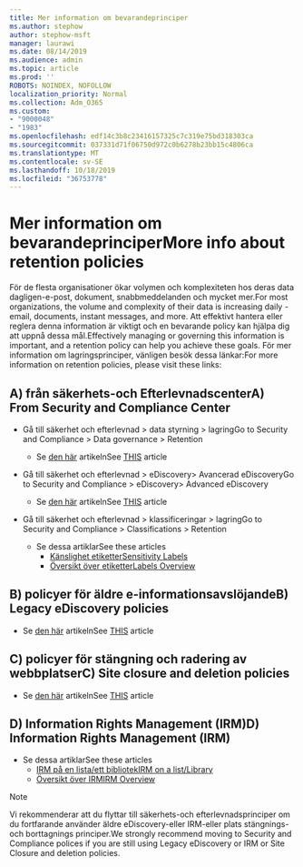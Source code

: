 ```yaml
---
title: Mer information om bevarandeprinciper
ms.author: stephow
author: stephow-msft
manager: laurawi
ms.date: 08/14/2019
ms.audience: admin
ms.topic: article
ms.prod: ''
ROBOTS: NOINDEX, NOFOLLOW
localization_priority: Normal
ms.collection: Adm_O365
ms.custom:
- "9000048"
- "1983"
ms.openlocfilehash: edf14c3b8c23416157325c7c319e75bd318303ca
ms.sourcegitcommit: 037331d71f06750d972c0b6278b23bb15c4806ca
ms.translationtype: MT
ms.contentlocale: sv-SE
ms.lasthandoff: 10/18/2019
ms.locfileid: "36753778"
---
```

# <a name="more-info-about-retention-policies"></a><span data-ttu-id="0a49f-102">Mer information om bevarandeprinciper</span><span class="sxs-lookup"><span data-stu-id="0a49f-102">More info about retention policies</span></span>

<span data-ttu-id="0a49f-103">För de flesta organisationer ökar volymen och komplexiteten hos deras data dagligen-e-post, dokument, snabbmeddelanden och mycket mer.</span><span class="sxs-lookup"><span data-stu-id="0a49f-103">For most organizations, the volume and complexity of their data is increasing daily - email, documents, instant messages, and more.</span></span> <span data-ttu-id="0a49f-104">Att effektivt hantera eller reglera denna information är viktigt och en bevarande policy kan hjälpa dig att uppnå dessa mål.</span><span class="sxs-lookup"><span data-stu-id="0a49f-104">Effectively managing or governing this information is important, and a retention policy can help you achieve these goals.</span></span> <span data-ttu-id="0a49f-105">För mer information om lagringsprinciper, vänligen besök dessa länkar:</span><span class="sxs-lookup"><span data-stu-id="0a49f-105">For more information on retention policies, please visit these links:</span></span>

## <a name="a-from-security-and-compliance-center"></a><span data-ttu-id="0a49f-106">A) från säkerhets-och Efterlevnadscenter</span><span class="sxs-lookup"><span data-stu-id="0a49f-106">A) From Security and Compliance Center</span></span>

- <span data-ttu-id="0a49f-107">Gå till säkerhet och efterlevnad > data styrning > lagring</span><span class="sxs-lookup"><span data-stu-id="0a49f-107">Go to Security and Compliance > Data governance > Retention</span></span>
  - <span data-ttu-id="0a49f-108">Se [den här](https://docs.microsoft.com/office365/securitycompliance/retention-policies) artikeln</span><span class="sxs-lookup"><span data-stu-id="0a49f-108">See [THIS](https://docs.microsoft.com/office365/securitycompliance/retention-policies) article</span></span>

- <span data-ttu-id="0a49f-109">Gå till säkerhet och efterlevnad > eDiscovery> Avancerad eDiscovery</span><span class="sxs-lookup"><span data-stu-id="0a49f-109">Go to Security and Compliance > eDiscovery> Advanced eDiscovery</span></span> 
  - <span data-ttu-id="0a49f-110">Se [den här](https://docs.microsoft.com/office365/securitycompliance/ediscovery-cases) artikeln</span><span class="sxs-lookup"><span data-stu-id="0a49f-110">See [THIS](https://docs.microsoft.com/office365/securitycompliance/ediscovery-cases) article</span></span>

- <span data-ttu-id="0a49f-111">Gå till säkerhet och efterlevnad > klassificeringar > lagring</span><span class="sxs-lookup"><span data-stu-id="0a49f-111">Go to Security and Compliance > Classifications > Retention</span></span>
  - <span data-ttu-id="0a49f-112">Se dessa artiklar</span><span class="sxs-lookup"><span data-stu-id="0a49f-112">See these articles</span></span>
    - [<span data-ttu-id="0a49f-113">Känslighet etiketter</span><span class="sxs-lookup"><span data-stu-id="0a49f-113">Sensitivity Labels</span></span>](https://docs.microsoft.com/office365/securitycompliance/sensitivity-labels)
    - [<span data-ttu-id="0a49f-114">Översikt över etiketter</span><span class="sxs-lookup"><span data-stu-id="0a49f-114">Labels Overview</span></span>](https://docs.microsoft.com/office365/securitycompliance/labels)

## <a name="b-legacy-ediscovery-policies"></a><span data-ttu-id="0a49f-115">B) policyer för äldre e-informationsavslöjande</span><span class="sxs-lookup"><span data-stu-id="0a49f-115">B) Legacy eDiscovery policies</span></span>

- <span data-ttu-id="0a49f-116">Se [den här](https://support.office.com/article/Set-up-an-eDiscovery-Center-in-SharePoint-Online-A18F8975-AA7F-43B4-A7D6-001D14744D8E) artikeln</span><span class="sxs-lookup"><span data-stu-id="0a49f-116">See [THIS](https://support.office.com/article/Set-up-an-eDiscovery-Center-in-SharePoint-Online-A18F8975-AA7F-43B4-A7D6-001D14744D8E) article</span></span>

## <a name="c-site-closure-and-deletion-policies"></a><span data-ttu-id="0a49f-117">C) policyer för stängning och radering av webbplatser</span><span class="sxs-lookup"><span data-stu-id="0a49f-117">C) Site closure and deletion policies</span></span>

- <span data-ttu-id="0a49f-118">Se [den här](https://support.office.com/article/Use-policies-for-site-closure-and-deletion-A8280D82-27FD-48C5-9ADF-8A5431208BA5) artikeln</span><span class="sxs-lookup"><span data-stu-id="0a49f-118">See [THIS](https://support.office.com/article/Use-policies-for-site-closure-and-deletion-A8280D82-27FD-48C5-9ADF-8A5431208BA5) article</span></span>  

## <a name="d-information-rights-management-irm"></a><span data-ttu-id="0a49f-119">D) Information Rights Management (IRM)</span><span class="sxs-lookup"><span data-stu-id="0a49f-119">D) Information Rights Management (IRM)</span></span>

- <span data-ttu-id="0a49f-120">Se dessa artiklar</span><span class="sxs-lookup"><span data-stu-id="0a49f-120">See these articles</span></span>
  - [<span data-ttu-id="0a49f-121">IRM på en lista/ett bibliotek</span><span class="sxs-lookup"><span data-stu-id="0a49f-121">IRM on a list/Library</span></span>](https://support.office.com/article/apply-information-rights-management-to-a-list-or-library-3bdb5c4e-94fc-4741-b02f-4e7cc3c54aa1)
  - [<span data-ttu-id="0a49f-122">Översikt över IRM</span><span class="sxs-lookup"><span data-stu-id="0a49f-122">IRM Overview</span></span>](https://support.office.com/article/create-and-apply-information-management-policies-eb501fe9-2ef6-4150-945a-65a6451ee9e9)

> [!Note]
> <span data-ttu-id="0a49f-123">Vi rekommenderar att du flyttar till säkerhets-och efterlevnadsprinciper om du fortfarande använder äldre eDiscovery-eller IRM-eller plats stängnings-och borttagnings principer.</span><span class="sxs-lookup"><span data-stu-id="0a49f-123">We strongly recommend moving to Security and Compliance polices if you are still using Legacy eDiscovery or IRM or Site Closure and deletion policies.</span></span>
